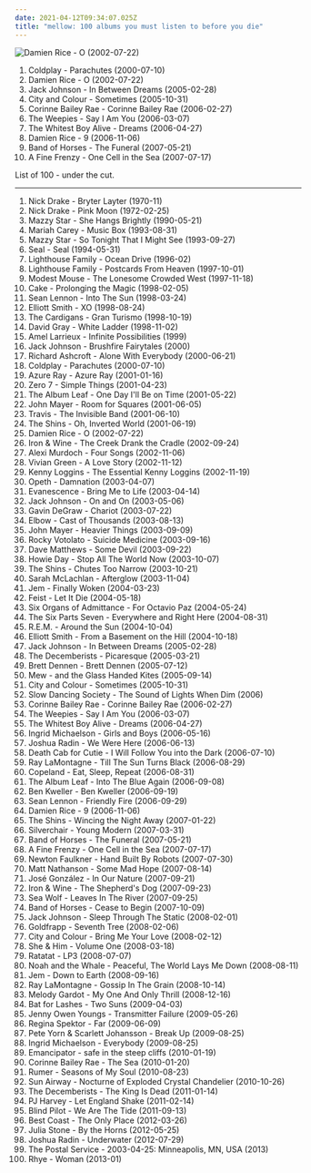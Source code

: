 ```yaml
---
date: 2021-04-12T09:34:07.025Z
title: "mellow: 100 albums you must listen to before you die"
---
```

![Damien Rice - O (2002-07-22)](https://img.discogs.com/ZQlQz6fBE2IohmkyyWgN2qBYtbw=/fit-in/150x150/filters:strip_icc():format(jpeg):mode_rgb():quality(90)/discogs-images/R-1222805-1202239031.jpeg.jpg "Damien Rice - O (2002-07-22)")
<ol class="albums">
<li data-cover="http://coverartarchive.org/release/435fc965-9121-461e-b8da-d9b505c9dc9b/4086974851-500.jpg" data-tags="coldplay, britpop" role="button">Coldplay - Parachutes (2000-07-10)</li>
<li data-cover="https://img.discogs.com/ZQlQz6fBE2IohmkyyWgN2qBYtbw=/fit-in/150x150/filters:strip_icc():format(jpeg):mode_rgb():quality(90)/discogs-images/R-1222805-1202239031.jpeg.jpg" data-tags="acoustic, singer-songwriter, folk" role="button">Damien Rice - O (2002-07-22)</li>
<li data-cover="http://coverartarchive.org/release/8803a42d-59ca-4eee-83ba-61fae63856f5/6148270094-500.jpg" data-tags="acoustic" role="button">Jack Johnson - In Between Dreams (2005-02-28)</li>
<li data-cover="http://coverartarchive.org/release/bc7e4abe-5672-40d4-bb39-a72ba0293476/3375657581-500.jpg" data-tags="acoustic" role="button">City and Colour - Sometimes (2005-10-31)</li>
<li data-cover="https://img.discogs.com/cJD9YaMrOcFcA8aD_WRJTCk8vCM=/fit-in/600x595/filters:strip_icc():format(jpeg):mode_rgb():quality(90)/discogs-images/R-3635262-1391952508-1369.jpeg.jpg" data-tags="soul" role="button">Corinne Bailey Rae - Corinne Bailey Rae (2006-02-27)</li>
<li data-cover="http://coverartarchive.org/release/d6899a2a-4874-4be3-b411-b579596e992d/1386227079-500.jpg" data-tags="folk" role="button">The Weepies - Say I Am You (2006-03-07)</li>
<li data-cover="http://coverartarchive.org/release/991663bf-fc45-422f-bf7f-7e713c22b591/17925341829-500.jpg" data-tags="indie" role="button">The Whitest Boy Alive - Dreams (2006-04-27)</li>
<li data-cover="http://coverartarchive.org/release/490595e7-8ec0-3ad1-ac51-95e816ecb24b/8345167017-500.jpg" data-tags="folk, singer-songwriter, acoustic" role="button">Damien Rice - 9 (2006-11-06)</li>
<li data-cover="http://coverartarchive.org/release/b6f6d5d5-dc60-495b-ab0e-57752fff5303/17901386044-500.jpg" data-tags="indie, indie rock, mellow, rock" role="button">Band of Horses - The Funeral (2007-05-21)</li>
<li data-cover="https://img.discogs.com/JEIfc9NdY3c9F5eLEJxd9_dr_54=/fit-in/600x527/filters:strip_icc():format(jpeg):mode_rgb():quality(90)/discogs-images/R-1148059-1202040265.jpeg.jpg" data-tags="female vocalist, indie" role="button">A Fine Frenzy - One Cell in the Sea (2007-07-17)</li>
</ol>
List of 100 - under the cut.
<!-- more -->

_________________

<ol class="albums">
<li data-cover="http://coverartarchive.org/release/93d4c2fa-6749-3820-88df-b1f6df8cf48b/11682519206-500.jpg" data-tags="folk, singer-songwriter" role="button">
Nick Drake - Bryter Layter (1970-11)
</li>
<li data-cover="http://coverartarchive.org/release/2a274c12-8785-351a-9155-1d6d2dfde21c/23137783404-500.jpg" data-tags="folk, singer-songwriter" role="button">
Nick Drake - Pink Moon (1972-02-25)
</li>
<li data-cover="http://coverartarchive.org/release/c74307be-1085-4026-97ab-60b676e367c5/1923128273-500.jpg" data-tags="female vocalists, 90s, dream pop" role="button">
Mazzy Star - She Hangs Brightly (1990-05-21)
</li>
<li data-cover="https://img.discogs.com/id7XfozWlsvLSVoXasd0F9FUYmQ=/fit-in/600x601/filters:strip_icc():format(jpeg):mode_rgb():quality(90)/discogs-images/R-13151930-1548959241-1212.jpeg.jpg" data-tags="pop" role="button">
Mariah Carey - Music Box (1993-08-31)
</li>
<li data-cover="http://coverartarchive.org/release/d9fa44a6-c79b-4b70-806b-af5eb748e8f8/5320516788-500.jpg" data-tags="dream pop, female vocalists, alternative, 90s" role="button">
Mazzy Star - So Tonight That I Might See (1993-09-27)
</li>
<li data-cover="https://img.discogs.com/J9PaS66DH_mf4VEHW4OG-d55ijQ=/fit-in/600x585/filters:strip_icc():format(jpeg):mode_rgb():quality(90)/discogs-images/R-1368472-1213497399.jpeg.jpg" data-tags="pop, soul, 90s" role="button">
Seal - Seal (1994-05-31)
</li>
<li data-cover="http://coverartarchive.org/release/af4c39d7-2682-4190-ad19-0e53a2cbcde1/20982255789-500.jpg" data-tags="mellow, pop" role="button">
Lighthouse Family - Ocean Drive (1996-02)
</li>
<li data-cover="https://img.discogs.com/fsO1glgMLpCyRJmLWdYvOlo7CdI=/fit-in/469x475/filters:strip_icc():format(jpeg):mode_rgb():quality(90)/discogs-images/R-642531-1341895905-5211.jpeg.jpg" data-tags="pop, 90s" role="button">
Lighthouse Family - Postcards From Heaven (1997-10-01)
</li>
<li data-cover="http://coverartarchive.org/release/c0f37ac9-1b5f-49fc-802d-f81ec8f5f5b0/12240961017-500.jpg" data-tags="indie rock" role="button">
Modest Mouse - The Lonesome Crowded West (1997-11-18)
</li>
<li data-cover="http://coverartarchive.org/release/d0c81325-1494-4afe-84be-3466f3858ccc/23449580297-500.jpg" data-tags="alternative" role="button">
Cake - Prolonging the Magic (1998-02-05)
</li>
<li data-cover="http://coverartarchive.org/release/a1cf9f15-c48b-41b3-8c85-fcd93aefc291/19673144586-500.jpg" data-tags="rock, mellow" role="button">
Sean Lennon - Into The Sun (1998-03-24)
</li>
<li data-cover="http://coverartarchive.org/release/b099e2da-e1d6-394e-85be-0807ed6ed7e0/2981134688-500.jpg" data-tags="singer-songwriter, indie" role="button">
Elliott Smith - XO (1998-08-24)
</li>
<li data-cover="http://coverartarchive.org/release/70f5e652-0a10-37ca-8d1d-1610ca3cfa29/3711112834-500.jpg" data-tags="rock, 90s, female vocalists" role="button">
The Cardigans - Gran Turismo (1998-10-19)
</li>
<li data-cover="http://coverartarchive.org/release/90e63241-4650-4e1e-b41c-058a0d9a0407/23584939765-500.jpg" data-tags="david gray" role="button">
David Gray - White Ladder (1998-11-02)
</li>
<li data-cover="http://coverartarchive.org/release/85fe8a36-6efc-498a-a197-7971108fd287/9304670823-500.jpg" data-tags="soul, neo-soul" role="button">
Amel Larrieux - Infinite Possibilities (1999)
</li>
<li data-cover="http://coverartarchive.org/release/34c07ea9-63ff-4d69-bfb2-279d52dda6da/27925708299-500.jpg" data-tags="acoustic" role="button">
Jack Johnson - Brushfire Fairytales (2000)
</li>
<li data-cover="http://coverartarchive.org/release/3b306a26-cb3a-346a-8394-ce5a4b9342e1/16542394141-500.jpg" data-tags="indie, rock" role="button">
Richard Ashcroft - Alone With Everybody (2000-06-21)
</li>
<li data-cover="http://coverartarchive.org/release/435fc965-9121-461e-b8da-d9b505c9dc9b/4086974851-500.jpg" data-tags="coldplay, britpop" role="button">
Coldplay - Parachutes (2000-07-10)
</li>
<li data-cover="http://coverartarchive.org/release/e02ccb17-e073-4439-a38c-a5008e1bcead/22576180833-500.jpg" data-tags="female vocalists, 00s" role="button">
Azure Ray - Azure Ray (2001-01-16)
</li>
<li data-cover="http://coverartarchive.org/release/492ba46b-0c4b-48c6-8dae-162058dc95e9/12184142601-500.jpg" data-tags="chillout, downtempo" role="button">
Zero 7 - Simple Things (2001-04-23)
</li>
<li data-cover="http://coverartarchive.org/release/ac46568e-7818-4351-8d8a-a59ce427e636/21974963842-500.jpg" data-tags="post-rock" role="button">
The Album Leaf - One Day I'll Be on Time (2001-05-22)
</li>
<li data-cover="https://via.placeholder.com/450" data-tags="john mayer" role="button">
John Mayer - Room for Squares (2001-06-05)
</li>
<li data-cover="https://via.placeholder.com/450" data-tags="britpop, travis" role="button">
Travis - The Invisible Band (2001-06-10)
</li>
<li data-cover="http://coverartarchive.org/release/2f1b11bf-5dfe-450e-9db9-6b7804dc90eb/8040240591-500.jpg" data-tags="indie" role="button">
The Shins - Oh, Inverted World (2001-06-19)
</li>
<li data-cover="https://img.discogs.com/ZQlQz6fBE2IohmkyyWgN2qBYtbw=/fit-in/150x150/filters:strip_icc():format(jpeg):mode_rgb():quality(90)/discogs-images/R-1222805-1202239031.jpeg.jpg" data-tags="acoustic, singer-songwriter, folk" role="button">
Damien Rice - O (2002-07-22)
</li>
<li data-cover="http://coverartarchive.org/release/e270a453-a6c5-4bbc-91d7-5e4378e7d08c/2500642993-500.jpg" data-tags="folk, indie, acoustic" role="button">
Iron & Wine - The Creek Drank the Cradle (2002-09-24)
</li>
<li data-cover="http://coverartarchive.org/release/5c2e6103-520e-4459-b2d3-d74e86b608ae/17932879162-500.jpg" data-tags="indie, folk" role="button">
Alexi Murdoch - Four Songs (2002-11-06)
</li>
<li data-cover="http://coverartarchive.org/release/248c44c9-280a-4bc1-8030-2d06bedf6d4c/22261900325-500.jpg" data-tags="soul, neo-soul" role="button">
Vivian Green - A Love Story (2002-11-12)
</li>
<li data-cover="http://coverartarchive.org/release/dcfe99cd-1889-4828-8702-24ffed30dd61/15192015448-500.jpg" data-tags="80s, mellow" role="button">
Kenny Loggins - The Essential Kenny Loggins (2002-11-19)
</li>
<li data-cover="http://coverartarchive.org/release/3fe02bae-ffbc-3a1f-82b7-d7b338f78b71/6695442614-500.jpg" data-tags="progressive rock" role="button">
Opeth - Damnation (2003-04-07)
</li>
<li data-cover="http://coverartarchive.org/release/0a95fcf2-e586-4002-9222-8a6451ac8d45/8906915408-500.jpg" data-tags="gothic rock, female fronted metal, metal" role="button">
Evanescence - Bring Me to Life (2003-04-14)
</li>
<li data-cover="http://coverartarchive.org/release/972a10fd-c0b7-47c4-9c72-267a8e6aec38/23562352835-500.jpg" data-tags="acoustic, jack johnson" role="button">
Jack Johnson - On and On (2003-05-06)
</li>
<li data-cover="http://coverartarchive.org/release/07d95118-de70-4ce2-9296-c0a919834e47/6247612410-500.jpg" data-tags="rock, pop rock" role="button">
Gavin DeGraw - Chariot (2003-07-22)
</li>
<li data-cover="http://coverartarchive.org/release/85e506c2-e6d6-4d06-8490-160ed6fdd337/26004122565-500.jpg" data-tags="indie" role="button">
Elbow - Cast of Thousands (2003-08-13)
</li>
<li data-cover="http://coverartarchive.org/release/de5686c7-a301-476e-b4df-61f67f83824b/6621900880-500.jpg" data-tags="john mayer, rock" role="button">
John Mayer - Heavier Things (2003-09-09)
</li>
<li data-cover="https://img.discogs.com/sRpday8nGi8Dve2m_7YHoJLOcYE=/fit-in/600x600/filters:strip_icc():format(jpeg):mode_rgb():quality(90)/discogs-images/R-1393564-1598195085-4722.jpeg.jpg" data-tags="rock, folk, mellow, 2000s, cosmic american music, annymix, singing songwriters, m singer-songwriter, worn-out from overplay, pat78, misc2, steve radio, wont play" role="button">
Rocky Votolato - Suicide Medicine (2003-09-16)
</li>
<li data-cover="https://img.discogs.com/F5rcyw3h2tBp5UcO18hh3z5fYYs=/fit-in/600x604/filters:strip_icc():format(jpeg):mode_rgb():quality(90)/discogs-images/R-8615478-1465192295-8925.jpeg.jpg" data-tags="rock" role="button">
Dave Matthews - Some Devil (2003-09-22)
</li>
<li data-cover="http://coverartarchive.org/release/2d9065e5-de47-43ff-865f-42c110e7b6f6/6247631110-500.jpg" data-tags="singer-songwriter, acoustic" role="button">
Howie Day - Stop All The World Now (2003-10-07)
</li>
<li data-cover="http://coverartarchive.org/release/735e9638-b555-49f5-b536-01ce8df1dbeb/22159704215-500.jpg" data-tags="indie, indie rock, the shins" role="button">
The Shins - Chutes Too Narrow (2003-10-21)
</li>
<li data-cover="http://coverartarchive.org/release/94982128-51c8-3a44-b77c-ec78be7d8e5f/20542671034-500.jpg" data-tags="sarah mclachlan" role="button">
Sarah McLachlan - Afterglow (2003-11-04)
</li>
<li data-cover="http://coverartarchive.org/release/dfb9db5d-bb8c-4fcd-a256-96841b6d090a/7929248241-500.jpg" data-tags="pop, female vocalists" role="button">
Jem - Finally Woken (2004-03-23)
</li>
<li data-cover="https://img.discogs.com/eU2kHxppsdd5tQ2SLv80GIxVNz8=/fit-in/600x600/filters:strip_icc():format(jpeg):mode_rgb():quality(90)/discogs-images/R-1006592-1520070252-6057.jpeg.jpg" data-tags="female vocalists, indie" role="button">
Feist - Let It Die (2004-05-18)
</li>
<li data-cover="http://coverartarchive.org/release/2de859f9-b9d3-4512-ae9d-1bc8b70c60df/26658665691-500.jpg" data-tags="mellow, melancholy, my collection, diana picks, holy mountain, granka" role="button">
Six Organs of Admittance - For Octavio Paz (2004-05-24)
</li>
<li data-cover="http://coverartarchive.org/release/f83a5171-3acc-4234-a13f-df6b67ddefc5/3509077233-500.jpg" data-tags="post-rock" role="button">
The Six Parts Seven - Everywhere and Right Here (2004-08-31)
</li>
<li data-cover="http://coverartarchive.org/release/798dea45-242d-3d3e-96b2-d90ad14cf47a/20816894147-500.jpg" data-tags="rock, 00s" role="button">
R.E.M. - Around the Sun (2004-10-04)
</li>
<li data-cover="http://coverartarchive.org/release/f01097d5-8a73-3585-8c62-3831a3bd0db6/16096949332-500.jpg" data-tags="singer-songwriter, indie" role="button">
Elliott Smith - From a Basement on the Hill (2004-10-18)
</li>
<li data-cover="http://coverartarchive.org/release/8803a42d-59ca-4eee-83ba-61fae63856f5/6148270094-500.jpg" data-tags="acoustic" role="button">
Jack Johnson - In Between Dreams (2005-02-28)
</li>
<li data-cover="https://via.placeholder.com/450" data-tags="indie" role="button">
The Decemberists - Picaresque (2005-03-21)
</li>
<li data-cover="http://coverartarchive.org/release/cb2bd2f4-33c1-3659-b7ab-20f475ec6814/10281446683-500.jpg" data-tags="folk, singer-songwriter" role="button">
Brett Dennen - Brett Dennen (2005-07-12)
</li>
<li data-cover="http://coverartarchive.org/release/d8e64927-2ed5-38b7-82c6-3f02ce624598/22167976638-500.jpg" data-tags="indie, indie rock" role="button">
Mew - and the Glass Handed Kites (2005-09-14)
</li>
<li data-cover="http://coverartarchive.org/release/bc7e4abe-5672-40d4-bb39-a72ba0293476/3375657581-500.jpg" data-tags="acoustic" role="button">
City and Colour - Sometimes (2005-10-31)
</li>
<li data-cover="http://coverartarchive.org/release/6964b07b-a302-4226-a35c-b1635aea9ff2/2904783418-500.jpg" data-tags="electronic, ambient" role="button">
Slow Dancing Society - The Sound of Lights When Dim (2006)
</li>
<li data-cover="https://img.discogs.com/cJD9YaMrOcFcA8aD_WRJTCk8vCM=/fit-in/600x595/filters:strip_icc():format(jpeg):mode_rgb():quality(90)/discogs-images/R-3635262-1391952508-1369.jpeg.jpg" data-tags="soul" role="button">
Corinne Bailey Rae - Corinne Bailey Rae (2006-02-27)
</li>
<li data-cover="http://coverartarchive.org/release/d6899a2a-4874-4be3-b411-b579596e992d/1386227079-500.jpg" data-tags="folk" role="button">
The Weepies - Say I Am You (2006-03-07)
</li>
<li data-cover="http://coverartarchive.org/release/991663bf-fc45-422f-bf7f-7e713c22b591/17925341829-500.jpg" data-tags="indie" role="button">
The Whitest Boy Alive - Dreams (2006-04-27)
</li>
<li data-cover="http://coverartarchive.org/release/f8fc46b2-ee63-4e41-8203-296e370f1168/10361326815-500.jpg" data-tags="singer-songwriter" role="button">
Ingrid Michaelson - Girls and Boys (2006-05-16)
</li>
<li data-cover="https://img.discogs.com/XvPfiUyNYnGMcQ3sgYiddCGTqLc=/fit-in/453x450/filters:strip_icc():format(jpeg):mode_rgb():quality(90)/discogs-images/R-2735564-1299014714.jpeg.jpg" data-tags="acoustic, folk, joshua radin" role="button">
Joshua Radin - We Were Here (2006-06-13)
</li>
<li data-cover="http://coverartarchive.org/release/ceeb60bd-f3d2-4b9e-988f-86555d894a21/19686688331-500.jpg" data-tags="indie, mellow" role="button">
Death Cab for Cutie - I Will Follow You into the Dark (2006-07-10)
</li>
<li data-cover="http://coverartarchive.org/release/2c5176e5-b75c-4cba-ab30-ca74fa9acb0a/14396282999-500.jpg" data-tags="folk, ray lamontagne, singer-songwriter" role="button">
Ray LaMontagne - Till The Sun Turns Black (2006-08-29)
</li>
<li data-cover="http://coverartarchive.org/release/c64999b0-8a0c-4085-96dd-7e4eab22c481/14990985445-500.jpg" data-tags="indie" role="button">
Copeland - Eat, Sleep, Repeat (2006-08-31)
</li>
<li data-cover="https://img.discogs.com/GPy5UWU-bunOlZMGD56Pky5MSg0=/fit-in/600x529/filters:strip_icc():format(jpeg):mode_rgb():quality(90)/discogs-images/R-789533-1532239155-6833.jpeg.jpg" data-tags="post-rock" role="button">
The Album Leaf - Into The Blue Again (2006-09-08)
</li>
<li data-cover="https://img.discogs.com/a9-NuRnMchaB4Nxk4oZYnJdkC6o=/fit-in/599x589/filters:strip_icc():format(jpeg):mode_rgb():quality(90)/discogs-images/R-3393470-1328660443.jpeg.jpg" data-tags="indie, rock, indie rock, singer-songwriter" role="button">
Ben Kweller - Ben Kweller (2006-09-19)
</li>
<li data-cover="http://coverartarchive.org/release/15b27147-3460-4cc2-992d-e4cdad2b3f4a/13608817751-500.jpg" data-tags="indie, rock" role="button">
Sean Lennon - Friendly Fire (2006-09-29)
</li>
<li data-cover="http://coverartarchive.org/release/490595e7-8ec0-3ad1-ac51-95e816ecb24b/8345167017-500.jpg" data-tags="folk, singer-songwriter, acoustic" role="button">
Damien Rice - 9 (2006-11-06)
</li>
<li data-cover="http://coverartarchive.org/release/b585fc51-4f54-32d7-89a5-a5d57b3840dd/21173965740-500.jpg" data-tags="indie, indie rock" role="button">
The Shins - Wincing the Night Away (2007-01-22)
</li>
<li data-cover="https://img.discogs.com/kcWhkV979DH6Nda6ysKEhM_h_uA=/fit-in/600x554/filters:strip_icc():format(jpeg):mode_rgb():quality(90)/discogs-images/R-1099905-1532793292-3827.jpeg.jpg" data-tags="rock, alternative rock, alternative" role="button">
Silverchair - Young Modern (2007-03-31)
</li>
<li data-cover="http://coverartarchive.org/release/b6f6d5d5-dc60-495b-ab0e-57752fff5303/17901386044-500.jpg" data-tags="indie, indie rock, mellow, rock" role="button">
Band of Horses - The Funeral (2007-05-21)
</li>
<li data-cover="https://img.discogs.com/JEIfc9NdY3c9F5eLEJxd9_dr_54=/fit-in/600x527/filters:strip_icc():format(jpeg):mode_rgb():quality(90)/discogs-images/R-1148059-1202040265.jpeg.jpg" data-tags="female vocalist, indie" role="button">
A Fine Frenzy - One Cell in the Sea (2007-07-17)
</li>
<li data-cover="http://coverartarchive.org/release/eb09be91-a6c4-44f0-80a9-196c6a3372d8/21084805447-500.jpg" data-tags="british, somgwriters" role="button">
Newton Faulkner - Hand Built By Robots (2007-07-30)
</li>
<li data-cover="http://coverartarchive.org/release/29e89c60-faff-4d58-8340-6e5d10b6b421/11894480075-500.jpg" data-tags="rock" role="button">
Matt Nathanson - Some Mad Hope (2007-08-14)
</li>
<li data-cover="http://coverartarchive.org/release/008b9132-e69c-3da5-9325-614c0dc52a2b/5686336691-500.jpg" data-tags="acoustic" role="button">
José González - In Our Nature (2007-09-21)
</li>
<li data-cover="http://coverartarchive.org/release/8211db1a-cbdb-3443-bb30-07e801e4272b/19801900502-500.jpg" data-tags="folk, indie" role="button">
Iron & Wine - The Shepherd's Dog (2007-09-23)
</li>
<li data-cover="http://coverartarchive.org/release/1f535139-1a00-4da7-89cc-94cb50ceb44d/3886056504-500.jpg" data-tags="indie folk, indie, indie rock, singer-songwriter, autumn" role="button">
Sea Wolf - Leaves In The River (2007-09-25)
</li>
<li data-cover="http://coverartarchive.org/release/266d3199-79fa-4e99-b0c1-eb61f6e08796/1695014994-500.jpg" data-tags="indie rock" role="button">
Band of Horses - Cease to Begin (2007-10-09)
</li>
<li data-cover="https://via.placeholder.com/450" data-tags="acoustic" role="button">
Jack Johnson - Sleep Through The Static (2008-02-01)
</li>
<li data-cover="https://img.discogs.com/73mAPAbvKt1kGGKSDvi5DG3ow9k=/fit-in/600x595/filters:strip_icc():format(jpeg):mode_rgb():quality(90)/discogs-images/R-7625635-1445709296-7336.jpeg.jpg" data-tags="female vocalists, downtempo, trip-hop" role="button">
Goldfrapp - Seventh Tree (2008-02-06)
</li>
<li data-cover="https://img.discogs.com/0eNuyw42eAvnSlmXyPh0zDCY9u8=/fit-in/600x600/filters:strip_icc():format(jpeg):mode_rgb():quality(90)/discogs-images/R-1627767-1233103685.jpeg.jpg" data-tags="acoustic" role="button">
City and Colour - Bring Me Your Love (2008-02-12)
</li>
<li data-cover="http://coverartarchive.org/release/ee79e860-68e7-46ad-bebb-8a003a1dc7a4/4804280407-500.jpg" data-tags="indie" role="button">
She & Him - Volume One (2008-03-18)
</li>
<li data-cover="http://coverartarchive.org/release/6f260569-6480-4bff-a9a9-e9b055624fe1/18464208583-500.jpg" data-tags="electronic" role="button">
Ratatat - LP3 (2008-07-07)
</li>
<li data-cover="http://coverartarchive.org/release/35aa1419-4284-47e8-ac73-b16996d4a4b3/4394764411-500.jpg" data-tags="folk" role="button">
Noah and the Whale - Peaceful, The World Lays Me Down (2008-08-11)
</li>
<li data-cover="http://coverartarchive.org/release/84ebfb84-ef67-429a-abcf-ed356cf1f9bb/17209999101-500.jpg" data-tags="female vocalists, jem" role="button">
Jem - Down to Earth (2008-09-16)
</li>
<li data-cover="http://coverartarchive.org/release/89fbb1ea-519a-4a19-9f30-75e44a0c99e2/7137338268-500.jpg" data-tags="folk, folk rock" role="button">
Ray LaMontagne - Gossip In The Grain (2008-10-14)
</li>
<li data-cover="https://via.placeholder.com/450" data-tags="jazz" role="button">
Melody Gardot - My One And Only Thrill (2008-12-16)
</li>
<li data-cover="http://coverartarchive.org/release/1589c9ec-b9d8-30e6-8f0c-57dd7c52ec35/8202001315-500.jpg" data-tags="alternative, atmospheric" role="button">
Bat for Lashes - Two Suns (2009-04-03)
</li>
<li data-cover="http://coverartarchive.org/release/2226a987-3cc3-4fcb-bd93-c613603a259e/6973167892-500.jpg" data-tags="indie, american, mellow, folk rock, 2009 releases, sososososo good, fortuneseed" role="button">
Jenny Owen Youngs - Transmitter Failure (2009-05-26)
</li>
<li data-cover="http://coverartarchive.org/release/8de3f2da-225f-49de-bb40-7a58e3bb0518/3715735677-500.jpg" data-tags="pop, piano, anti-folk, indie, alternative, indie pop, indie rock, 00s" role="button">
Regina Spektor - Far (2009-06-09)
</li>
<li data-cover="https://img.discogs.com/qgFVsxvqHJyZBwIv94OE-rQJ9Ws=/fit-in/556x493/filters:strip_icc():format(jpeg):mode_rgb():quality(90)/discogs-images/R-1913609-1270389166.jpeg.jpg" data-tags="singer-songwriter" role="button">
Pete Yorn & Scarlett Johansson - Break Up (2009-08-25)
</li>
<li data-cover="http://coverartarchive.org/release/e573d81f-7244-4ac7-9c2b-7e4e4c11586f/4199682719-500.jpg" data-tags="indie, singer-songwriter, folk, indie pop" role="button">
Ingrid Michaelson - Everybody (2009-08-25)
</li>
<li data-cover="http://coverartarchive.org/release/47f2833f-f125-4a8c-8a10-a3fddf16c2b8/1772748552-500.jpg" data-tags="downtempo" role="button">
Emancipator - safe in the steep cliffs (2010-01-19)
</li>
<li data-cover="http://coverartarchive.org/release/55254afb-148f-4e60-960f-af4b23b8c66d/4840328264-500.jpg" data-tags="soul" role="button">
Corinne Bailey Rae - The Sea (2010-01-20)
</li>
<li data-cover="http://coverartarchive.org/release/a54be848-c2a6-4282-8438-aa08fa6e648b/15941011609-500.jpg" data-tags="soul, easy listening, soft rock, mellow, pop soul, soft rock revival" role="button">
Rumer - Seasons of My Soul (2010-08-23)
</li>
<li data-cover="https://img.discogs.com/rr26sxfe7gqQHH01qVYHndxpgOs=/fit-in/452x452/filters:strip_icc():format(jpeg):mode_rgb():quality(90)/discogs-images/R-2618033-1293524419.jpeg.jpg" data-tags="mellow" role="button">
Sun Airway - Nocturne of Exploded Crystal Chandelier (2010-10-26)
</li>
<li data-cover="http://coverartarchive.org/release/386e22bc-d967-4224-98cc-13ec5315751b/4625733651-500.jpg" data-tags="indie, folk rock, indie folk" role="button">
The Decemberists - The King Is Dead (2011-01-14)
</li>
<li data-cover="https://img.discogs.com/tHBCQfIg9Ryllp1qJJzjB6GZNJw=/fit-in/600x592/filters:strip_icc():format(jpeg):mode_rgb():quality(90)/discogs-images/R-10072260-1491127058-4121.jpeg.jpg" data-tags="alternative, political" role="button">
PJ Harvey - Let England Shake (2011-02-14)
</li>
<li data-cover="http://coverartarchive.org/release/2df28d24-51e2-4b2a-85cb-ce4f58fb4d6b/11616367011-500.jpg" data-tags="indie" role="button">
Blind Pilot - We Are The Tide (2011-09-13)
</li>
<li data-cover="http://coverartarchive.org/release/6de48734-e3b2-451f-8be1-2f65616b1e37/946776332-500.jpg" data-tags="indie, indie rock, lo-fi" role="button">
Best Coast - The Only Place (2012-03-26)
</li>
<li data-cover="http://coverartarchive.org/release/045b654b-18fa-480c-9b58-020c70128370/10745016787-500.jpg" data-tags="pop, female vocalists, mellow, 10s" role="button">
Julia Stone - By the Horns (2012-05-25)
</li>
<li data-cover="http://coverartarchive.org/release/6f2e6a44-7824-4b2f-8118-eed8c69a8127/12213760088-500.jpg" data-tags="singer-songwriter, acoustic, guitar, mellow" role="button">
Joshua Radin - Underwater (2012-07-29)
</li>
<li data-cover="https://img.discogs.com/wSzQsaXZ_pogrh5UbHj3i0G3jrE=/fit-in/440x446/filters:strip_icc():format(jpeg):mode_rgb():quality(90)/discogs-images/R-4468467-1365719786-8402.jpeg.jpg" data-tags="indie, electronic" role="button">
The Postal Service - 2003-04-25: Minneapolis, MN, USA (2013)
</li>
<li data-cover="http://coverartarchive.org/release/7dfd5c40-ee28-4fda-8369-fe3748f75930/3612285293-500.jpg" data-tags="soul, sophisti-pop" role="button">
Rhye - Woman (2013-01)
</li>
</ol>